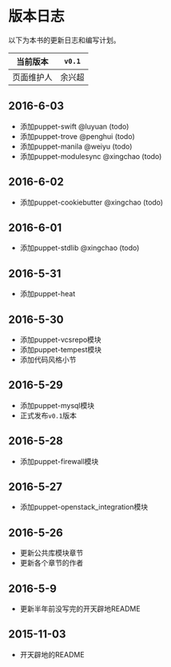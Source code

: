 # 版本日志

以下为本书的更新日志和编写计划。

|当前版本|`v0.1`| 
|:---:|:---:|
|页面维护人|余兴超|     

## 2016-6-03
  - 添加puppet-swift @luyuan (todo)
  - 添加puppet-trove @penghui (todo)
  - 添加puppet-manila @weiyu (todo)
  - 添加puppet-modulesync @xingchao (todo)

## 2016-6-02
  - 添加puppet-cookiebutter @xingchao (todo)

## 2016-6-01
  - 添加puppet-stdlib @xingchao (todo)

## 2016-5-31
  - 添加puppet-heat

## 2016-5-30
  - 添加puppet-vcsrepo模块
  - 添加puppet-tempest模块
  - 添加代码风格小节

## 2016-5-29
  - 添加puppet-mysql模块
  - 正式发布`v0.1`版本

## 2016-5-28
  - 添加puppet-firewall模块

## 2016-5-27
  - 添加puppet-openstack_integration模块

## 2016-5-26 
  - 更新公共库模块章节
  - 更新各个章节的作者

## 2016-5-9
  - 更新半年前没写完的开天辟地README

## 2015-11-03
  - 开天辟地的README